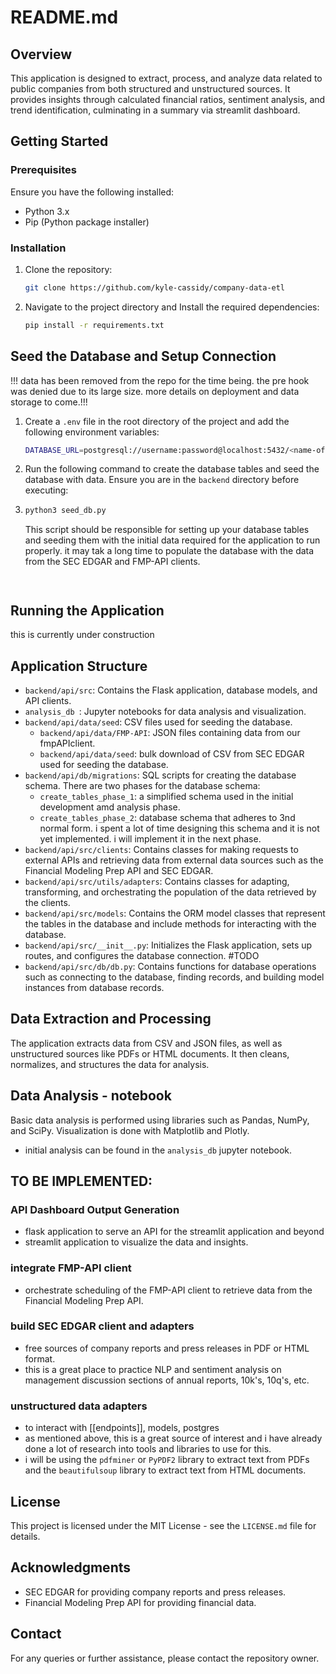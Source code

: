 # README.md

## Overview

This application is designed to extract, process, and analyze data related to public companies from both structured and unstructured sources. It provides insights through calculated financial ratios, sentiment analysis, and trend identification, culminating in a summary via streamlit dashboard.

## Getting Started

### Prerequisites

Ensure you have the following installed:
- Python 3.x
- Pip (Python package installer)

### Installation

1. Clone the repository:
   ```sh
   git clone https://github.com/kyle-cassidy/company-data-etl
   ```
2. Navigate to the project directory and Install the required dependencies:
   ```sh
   pip install -r requirements.txt
   ```

## Seed the Database and Setup Connection

!!! data has been removed from the repo for the time being. the pre hook was denied due to its large size. more details on deployment and data storage to come.!!!

1. Create a `.env` file in the root directory of the project and add the following environment variables:
   ```sh
   DATABASE_URL=postgresql://username:password@localhost:5432/<name-of-your-db>
   ```
2. Run the following command to create the database tables and seed the database with data. Ensure you are in the `backend` directory before executing:
3. 
   ```sh
   python3 seed_db.py 
   ```
   This script should be responsible for setting up your database tables and seeding them with the initial data required for the application to run properly. it may tak a long time to populate the database with the data from the SEC EDGAR and FMP-API clients. 
   ```


## Running the Application

this is currently under construction

## Application Structure

- `backend/api/src`: Contains the Flask application, database models, and API clients.
- `analysis_db `: Jupyter notebooks for data analysis and visualization.
- `backend/api/data/seed`: CSV files used for seeding the database.
  - `backend/api/data/FMP-API`: JSON files containing data from our fmpAPIclient.
  - `backend/api/data/seed`: bulk download of CSV from SEC EDGAR used for seeding the database.
- `backend/api/db/migrations`: SQL scripts for creating the database schema. There are two phases for the database schema:
  - `create_tables_phase_1`: a simplified schema used in the initial development amd analysis phase.
  - `create_tables_phase_2`: database schema that adheres to 3nd normal form. i spent a lot of time designing this schema and it is not yet implemented. i will implement it in the next phase.
- `backend/api/src/clients`: Contains classes for making requests to external APIs and retrieving data from external data sources such as the Financial Modeling Prep API and SEC EDGAR.
- `backend/api/src/utils/adapters`: Contains classes for adapting, transforming, and orchestrating the population of the data retrieved by the clients.
- `backend/api/src/models`: Contains the ORM model classes that represent the tables in the database and include methods for interacting with the database.
- `backend/api/src/__init__.py`: Initializes the Flask application, sets up routes, and configures the database connection. #TODO
- `backend/api/src/db/db.py`: Contains functions for database operations such as connecting to the database, finding records, and building model instances from database records.

## Data Extraction and Processing

The application extracts data from CSV and JSON files, as well as unstructured sources like PDFs or HTML documents. It then cleans, normalizes, and structures the data for analysis.

## Data Analysis - notebook

Basic data analysis is performed using libraries such as Pandas, NumPy, and SciPy. Visualization is done with Matplotlib and Plotly.
- initial analysis can be found in the `analysis_db` jupyter notebook.

## TO BE IMPLEMENTED:

### API Dashboard Output Generation
- flask application to serve an API for the streamlit application and beyond
- streamlit application to visualize the data and insights.

### integrate FMP-API client
- orchestrate scheduling of the FMP-API client to retrieve data from the Financial Modeling Prep API.

### build SEC EDGAR client and adapters
- free sources of company reports and press releases in PDF or HTML format.
- this is a great place to practice NLP and sentiment analysis on management discussion sections of annual reports, 10k's, 10q's, etc.

### unstructured data adapters
- to interact with [[endpoints]], models, postgres
- as mentioned above, this is a great source of interest and i have already done a lot of research into tools and libraries to use for this.
- i will be using the `pdfminer` or `PyPDF2` library to extract text from PDFs and the `beautifulsoup` library to extract text from HTML documents. 


## License

This project is licensed under the MIT License - see the `LICENSE.md` file for details.

## Acknowledgments

- SEC EDGAR for providing company reports and press releases.
- Financial Modeling Prep API for providing financial data.

## Contact

For any queries or further assistance, please contact the repository owner.
